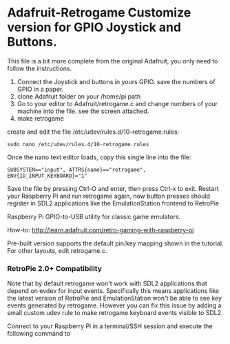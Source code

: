 Adafruit-Retrogame Customize version for GPIO Joystick and Buttons.
==================



This file is a bit more complete from the original Adafruit, you only need to follow the instructions.


1. Connect the Joystick and buttons in yours GPIO. save the numbers of GPIO in a paper.
2. clone Adafruit folder on your /home/pi path
3. Go to your editor to Adafruit/retrogame.c and change numbers of your machine into the file. see the screen attached.
4. make retrogame

create and edit the file /etc/udev/rules.d/10-retrogame.rules:

````
sudo nano /etc/udev/rules.d/10-retrogame.rules

````

Once the nano text editor loads, copy this single line into the file:

````
SUBSYSTEM=="input", ATTRS{name}=="retrogame", ENV{ID_INPUT_KEYBOARD}="1"

````

Save the file by pressing Ctrl-O and enter, then press Ctrl-x to exit.  Restart your Raspberry Pi and run retrogame again, now button presses should register in SDL2 applications like the EmulationStation frontend to RetroPie


Raspberry Pi GPIO-to-USB utility for classic game emulators.

How-to: http://learn.adafruit.com/retro-gaming-with-raspberry-pi

Pre-built version supports the default pin/key mapping shown in the tutorial. For other layouts, edit retrogame.c.

### RetroPie 2.0+ Compatibility

Note that by default retrogame won't work with SDL2 applications that depend on evdev for input events.  Specifically this means applications like the latest version of RetroPie and EmulationStation won't be able to see key events generated by retrogame.  However you can fix this issue by adding a small custom udev rule to make retrogame keyboard events visible to SDL2.

Connect to your Raspberry Pi in a terminal/SSH session and execute the following command to